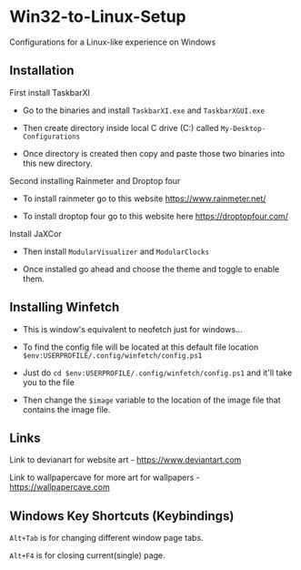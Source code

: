 # Win32-to-Linux-Setup
Configurations for a Linux-like experience on Windows

 ## Installation

First install TaskbarXI

- Go to the binaries and install `TaskbarXI.exe` and `TaskbarXGUI.exe`

- Then create directory inside local C drive (C:) called `My-Desktop-Configurations`

- Once directory is created then copy and paste those two binaries into this new directory.

Second installing Rainmeter and Droptop four

- To install rainmeter go to this website https://www.rainmeter.net/

- To install droptop four go to this website here https://droptopfour.com/

Install JaXCor

- Then install `ModularVisualizer` and `ModularClocks`

- Once installed go ahead and choose the theme and toggle to enable them.

## Installing Winfetch

- This is window's equivalent to neofetch just for windows...

- To find the config file will be located at this default file location `$env:USERPROFILE/.config/winfetch/config.ps1`

- Just do `cd $env:USERPROFILE/.config/winfetch/config.ps1` and it'll take you to the file

- Then change the `$image` variable to the location of the image file that contains the image file.

## Links
Link to devianart for website art - https://www.deviantart.com

Link to wallpapercave for more art for wallpapers - https://wallpapercave.com

## Windows Key Shortcuts (Keybindings)

`Alt+Tab` is for changing different window page tabs.

`Alt+F4` is for closing current(single) page.
